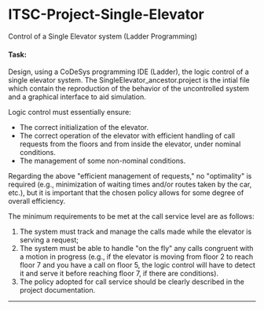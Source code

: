 # ITSC-Project-Single-Elevator
Control of a Single Elevator system (Ladder Programming)

#### Task:

Design, using a CoDeSys programming IDE (Ladder), the logic control of a single elevator system. 
The SingleElevator_ancestor.project is the intial file which contain the reproduction of the behavior of the uncontrolled system and a graphical interface to aid simulation.

Logic control must essentially ensure:
- The correct initialization of the elevator.
- The correct operation of the elevator with efficient handling of call requests from the floors and from inside the elevator, under nominal conditions.
- The management of some non-nominal conditions.

Regarding the above "efficient management of requests," no "optimality" is required (e.g., minimization of waiting times and/or routes taken by the car, etc.), but it is important that the chosen policy allows for some degree of overall efficiency. 

The minimum requirements to be met at the call service level are as follows: 
1. The system must track and manage the calls made while the elevator is serving a request; 
2. The system must be able to handle "on the fly" any calls congruent with a motion in progress (e.g., if the elevator is moving from floor 2 to reach floor 7 and you have a call on floor 5, the logic control will have to detect it and serve it before reaching floor 7, if there are conditions).
3. The policy adopted for call service should be clearly described in the project documentation.

_________________________________________________________________________________________________________________________________________________________________________

